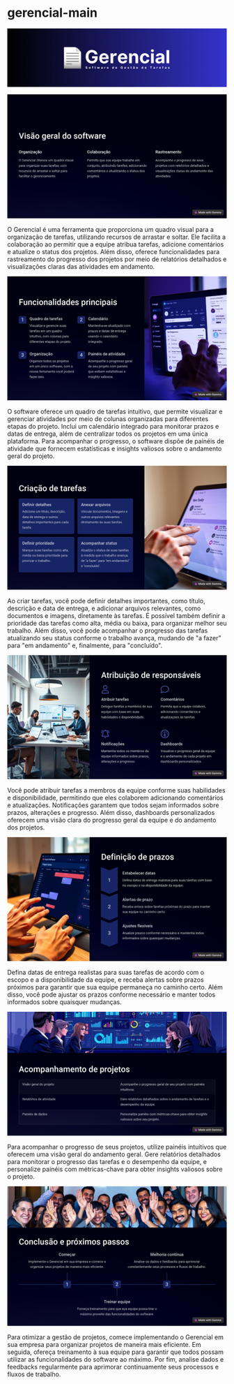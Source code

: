 # gerencial-main

![Gerencial](./src/assets/readme/Gerencial.png)

![img2](./src/assets/readme/img2.jpg)

O Gerencial é uma ferramenta que proporciona um quadro visual para a organização de tarefas, utilizando recursos de arrastar e soltar. Ele facilita a colaboração ao permitir que a equipe atribua tarefas, adicione comentários e atualize o status dos projetos. Além disso, oferece funcionalidades para rastreamento do progresso dos projetos por meio de relatórios detalhados e visualizações claras das atividades em andamento.

![img3](./src/assets/readme/img3.jpg)

O software oferece um quadro de tarefas intuitivo, que permite visualizar e gerenciar atividades por meio de colunas organizadas para diferentes etapas do projeto. Inclui um calendário integrado para monitorar prazos e datas de entrega, além de centralizar todos os projetos em uma única plataforma. Para acompanhar o progresso, o software dispõe de painéis de atividade que fornecem estatísticas e insights valiosos sobre o andamento geral do projeto.

![img4](./src/assets/readme/img4.jpg)

Ao criar tarefas, você pode definir detalhes importantes, como título, descrição e data de entrega, e adicionar arquivos relevantes, como documentos e imagens, diretamente às tarefas. É possível também definir a prioridade das tarefas como alta, média ou baixa, para organizar melhor seu trabalho. Além disso, você pode acompanhar o progresso das tarefas atualizando seu status conforme o trabalho avança, mudando de "a fazer" para "em andamento" e, finalmente, para "concluído".

![img5](./src/assets/readme/img5.jpg)

Você pode atribuir tarefas a membros da equipe conforme suas habilidades e disponibilidade, permitindo que eles colaborem adicionando comentários e atualizações. Notificações garantem que todos sejam informados sobre prazos, alterações e progresso. Além disso, dashboards personalizados oferecem uma visão clara do progresso geral da equipe e do andamento dos projetos.

![img6](./src/assets/readme/img6.jpg)

Defina datas de entrega realistas para suas tarefas de acordo com o escopo e a disponibilidade da equipe, e receba alertas sobre prazos próximos para garantir que sua equipe permaneça no caminho certo. Além disso, você pode ajustar os prazos conforme necessário e manter todos informados sobre quaisquer mudanças.

![img7](./src/assets/readme/img7.jpg)

Para acompanhar o progresso de seus projetos, utilize painéis intuitivos que oferecem uma visão geral do andamento geral. Gere relatórios detalhados para monitorar o progresso das tarefas e o desempenho da equipe, e personalize painéis com métricas-chave para obter insights valiosos sobre o projeto.

![img8](./src/assets/readme/img8.jpg)

Para otimizar a gestão de projetos, comece implementando o Gerencial em sua empresa para organizar projetos de maneira mais eficiente. Em seguida, ofereça treinamento à sua equipe para garantir que todos possam utilizar as funcionalidades do software ao máximo. Por fim, analise dados e feedbacks regularmente para aprimorar continuamente seus processos e fluxos de trabalho.